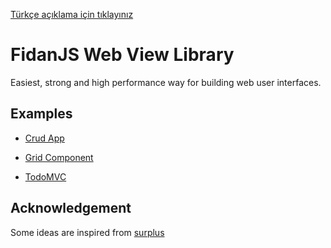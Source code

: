 [Türkçe açıklama için tıklayınız](README.tr.md)

# FidanJS Web View Library

Easiest, strong and high performance way for building web user interfaces.

## Examples

- [Crud App](https://codesandbox.io/s/jnj869m5zy)

- [Grid Component](https://codesandbox.io/embed/github/ismail-codar/fidan-html-examples/tree/master/?fontsize=14&initialpath=%2Fexamples%2Fbasic%2Fgrid%2Findex.html&module=%2Fexamples%2Fbasic%2Fgrid%2Fdemo-grid.ts)
- [TodoMVC](https://github.com/ismail-codar/cypress-example-todomvc/blob/master/src/minimal/index.ts)

## Acknowledgement

Some ideas are inspired from [surplus](https://github.com/adamhaile/surplus)
